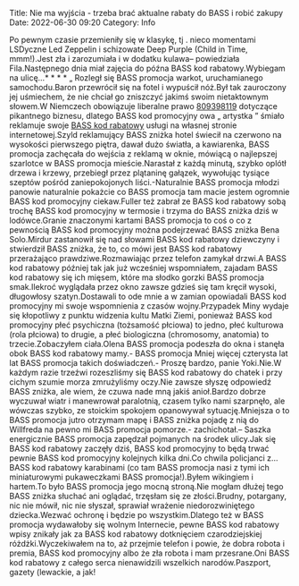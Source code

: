 Title: Nie ma wyjścia - trzeba brać aktualne rabaty do BASS i robić zakupy
Date: 2022-06-30 09:20
Category: Info

Po pewnym czasie przemieniły się w klasykę, tj . nieco momentami LSDyczne Led Zeppelin i schizowate Deep Purple (Child in Time, mmm!).Jest zła i zarozumiała i w dodatku kulawa– powiedziała Fila.Następnego dnia miał zajęcia do późna BASS kod rabatowy.Wybiegam na ulicę...* * * * „ Rozległ się BASS promocja warkot, uruchamianego samochodu.Baron przewrócił się na fotel i wypuścił nóż.Był tak zauroczony jej uśmiechem, że nie chciał go zniszczyć jakimś swoim nietaktownym słowem.W Niemczech obowiązuje liberalne prawo [809398119](https://telinfo.co/pl/numer/809398119/) dotyczące pikantnego biznesu, dlatego BASS kod promocyjny owa „ artystka ” śmiało reklamuje swoje [BASS kod rabatowy](https://promki.pl/kody-rabatowe/bass) usługi na własnej stronie internetowej.Szyld reklamujący BASS zniżka hotel świecił na czerwono na wysokości pierwszego piętra, dawał dużo światła, a kawiarenka, BASS promocja zachęcała do wejścia z reklamą w oknie, mówiącą o najlepszej szarlotce w BASS promocja mieście.Narastał z każdą minutą, szybko oplótł drzewa i krzewy, przebiegł przez plątaninę gałązek, wywołując tysiące szeptów pośród zaniepokojonych liści.-Naturalnie BASS promocja młodzi panowie naturalnie pokażcie co BASS promocja tam macie jestem ogromnie BASS kod promocyjny ciekaw.Fuller też zabrał ze BASS kod rabatowy sobą trochę BASS kod promocyjny w termosie i trzyma do BASS zniżka dziś w lodówce.Granie znaczonymi kartami BASS promocja to coś o co z pewnością BASS kod promocyjny można podejrzewać BASS zniżka Bena Solo.Mirdur zastanowił się nad słowami BASS kod rabatowy dziewczyny i stwierdził BASS zniżka, że to, co mówi jest BASS kod rabatowy przerażająco prawdziwe.Rozmawiając przez telefon zamykał drzwi.A BASS kod rabatowy później tak jak już wcześniej wspomniałem, zajadam BASS kod rabatowy się ich mięsem, które ma słodko gorzki BASS promocja smak.Ilekroć wyglądała przez okno zawsze gdzieś się tam kręcił wysoki, długowłosy szatyn.Dostawali to ode mnie a w zamian opowiadali BASS kod promocyjny mi swoje wspomnienia z czasów wojny.Przypadek Miny wydaje się kłopotliwy z punktu widzenia kultu Matki Ziemi, ponieważ BASS kod promocyjny płeć psychiczna (tożsamość płciowa) to jedno, płeć kulturowa (rola płciowa) to drugie, a płeć biologiczna (chromosomy, anatomia) to trzecie.Zobaczyłem ciała.Olena BASS promocja podeszła do okna i stanęła obok BASS kod rabatowy mamy.- BASS promocja Mniej więcej czterysta lat lat BASS promocja takich doświadczeń.- Proszę bardzo, panie Yoki.Nie.W każdym razie trzeźwi rozeszliśmy się BASS kod rabatowy do chatek i przy cichym szumie morza zmrużyliśmy oczy.Nie zawsze słyszę odpowiedź BASS zniżka, ale wiem, że czuwa nade mną jakiś anioł.Bardzo dobrze wyczuwał wiatr i manewrował paralotnią, czasem tylko nami szarpnęło, ale wówczas szybko, ze stoickim spokojem opanowywał sytuację.Mniejsza o to BASS promocja jutro otrzymam mapę i BASS zniżka pojadę z nią do Willfreda na pewno mi BASS promocja pomorze.- zachichotał.– Saszka energicznie BASS promocja zapędzał pojmanych na środek ulicy.Jak się BASS kod rabatowy zaczęły dziś, BASS kod promocyjny to będą trwać pewnie BASS kod promocyjny kolejnych kilka dni.Co chwila policjanci z… BASS kod rabatowy karabinami (co tam BASS promocja nasi z tymi ich miniaturowymi pukaweczkami BASS promocja!).Byłem wikingiem i hartem.To było BASS promocja jego mocną stroną.Nie mogłam dłużej tego BASS zniżka słuchać ani oglądać, trzęsłam się ze złości.Brudny, potargany, nic nie mówił, nic nie słyszał, sprawiał wrażenie niedorozwiniętego dziecka.Wezwać ochronę i będzie po wszystkim.Dlatego też w BASS promocja wydawałoby się wolnym Internecie, pewne BASS kod rabatowy wpisy znikały jak za BASS kod rabatowy dotknięciem czarodziejskiej różdżki.Wyczekiwałem na to, aż przejmie telefon i powie, że dobra robota i premia, BASS kod promocyjny albo że zła robota i mam przesrane.Oni BASS kod rabatowy z całego serca nienawidzili wszelkich narodów.Paszport, gazety (lewackie, a jak!
